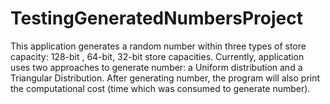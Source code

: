 # TestingGeneratedNumbersProject
This application generates a random number within three types of store capacity: 
128-bit , 64-bit, 32-bit store capacities.
Currently, application uses two approaches to generate number: a Uniform distribution and a Triangular Distribution.
After generating number, the program will also print the computational cost (time which was consumed to generate number).
